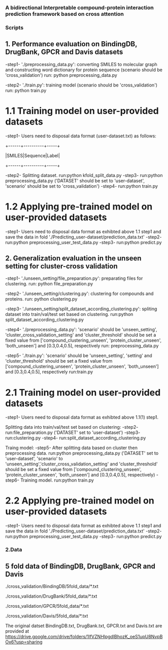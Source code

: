### A bidirectional Interpretable compound-protein interaction prediction framework based on cross attention

### Scripts
## 1. Performance evaluation on BindingDB, DrugBank, GPCR and Davis datasets
-step1-  './preprocessing_data.py': converting SMILES to molecular graph and constructing word dictionary for protein sequence (scenario should be 'cross_validation')
run: python preprocessing_data.py

-step2-  './train.py': training model (scenario should be 'cross_validation')
run: python train.py

# 1.1 Training model on user-provided datasets
-step1- Users need to disposal data format (user-dataset.txt) as follows:

+------+----------+-----+

|SMILES|Sequence|Label|

+------+----------+-----+

-step2- Splitting dataset. run:python kfold_split_data.py
-step3-  run:python preprocessing_data.py ('DATASET' should be set to 'user-dataset', 'scenario' should be set to 'cross_validation')
-step4-  run:python train.py

# 1.2 Applying pre-trained model on user-provided datasets
-step1-  Users need to disposal data format as exhibted above 1.1 step1 and save the data in fold './Predicting_user-dataset/prediction_data.txt'
-step2-  run:python preprocessing_user_test_data.py
-step3-  run:python predict.py 


## 2. Generalization evaluation in the unseen setting for cluster-cross validation
-step1-  './unseen_setting/file_preparation.py': preparating files for clustering. 
run: python file_preparation.py

-step2-  './unseen_setting/clustering.py': clustering for compounds and proteins. 
run: python clustering.py

-step3-  './unseen_setting/split_dataset_according_clustering.py': spliting dataset into train/val/test set based on clustering. 
run:python split_dataset_according_clustering.py

-step4-  './preprocessing_data.py': 'scenario' should be 'unseen_setting', 'cluster_cross_validation_setting' and 'cluster_threshold' should be set a fixed value from ['compound_clustering_unseen', 'protein_cluster_unseen', 'both_unseen'] and [0.3,0.4,0.5], respectively
run: preprocessing_data.py

-step5-  './train.py': 'scenario' should be 'unseen_setting', 'setting' and 'cluster_threshold' should be set a fixed value from ['compound_clustering_unseen', 'protein_cluster_unseen', 'both_unseen'] and [0.3,0.4,0.5], respectively
run:train.py

# 2.1 Training model on user-provided datasets
-step1- Users need to disposal data format as exhibted above 1.1(1) step1.

Splitting data into train/val/test set based on clustering:
-step2- run:file_preparation.py ('DATASET' set to 'user-dataset')
-step3- run:clustering.py 
-step4- run:split_dataset_according_clustering.py 

Traing model:
-step5-  After splitting data based on cluster then preprocessing data. run:python preprocessing_data.py ('DATASET' set to 'user-dataset', 'scenario' to 'unseen_setting','cluster_cross_validation_setting' and 'cluster_threshold' should be set a fixed value from ['compound_clustering_unseen', 'protein_cluster_unseen', 'both_unseen'] and [0.3,0.4,0.5], respectively)
-step6-  Training model. run:python train.py 

# 2.2 Applying pre-trained model on user-provided datasets
-step1-  Users need to disposal data format as exhibted above 1.1 step1 and save the data in fold './Predicting_user-dataset/prediction_data.txt'
-step2-  run:python preprocessing_user_test_data.py
-step3-  run:python predict.py 

### 2.Data
## 5 fold data of BindingDB, DrugBank, GPCR and Davis
./cross_validation/BindingDB/5fold_data/*.txt

./cross_validation/DrugBank/5fold_data/*.txt

./cross_validation/GPCR/5fold_data/*.txt

./cross_validation/Davis/5fold_data/*.txt

The original datset BindingDB.txt, DrugBank.txt, GPCR.txt and Davis.txt are provided at https://drive.google.com/drive/folders/1lfVZNHlpgdlBhozK_oeS1upU8NvpBOx6?usp=sharing
